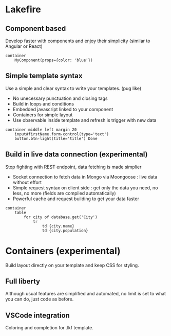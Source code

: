 # Lakefire

## Component based

Develop faster with components and enjoy their simplicity (similar to Angular or React)

```
container
    MyComponent(props={color: 'blue'})
```


## Simple template syntax

Use a simple and clear syntax to write your templates. (pug like)
- No unecessary punctuation and closing tags
- Build in loops and conditions
- Embedded javascript linked to your component
- Containers for simple layout
- Use observable inside template and refresh is trigger with new data

```
container middle left margin 20
    input#firstName.form-control(type='text')
    button.btn-light(title='title') Done
```

## Build in live data connection (experimental)

Stop fighting with REST endpoint, data fetching is made simplier
- Socket connection to fetch data in Mongo via Moongoose : live data without effort
- Simple request syntax on client side : get only the data you need, no less, no more (fields are compiled automatically)
- Powerful cache and request building to get your data faster

```
container
    table
        for city of database.get('City')
            tr
                td {city.name}
                td {city.population}
```

# Containers (experimental)

Build layout directly on your template and keep CSS for styling.

## Full liberty

Although usual features are simplified and automated, no limit is set to what you can do, just code as before.

## VSCode integration

Coloring and completion for .lkf template.